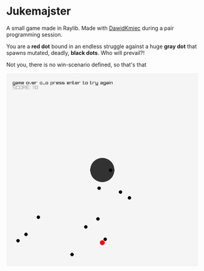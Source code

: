 # Jukemajster

A small game made in Raylib. Made with [DawidKmiec](https://github.com/DawidKmiec) during a pair programming session.

You are a <b>red dot</b> bound in an endless struggle against a huge <b>gray dot</b> that spawns mutated, deadly, <b>black dots</b>. Who will prevail?!

Not you, there is no win-scenario defined, so that's that

<img src="./screenshot.png" width=600 />